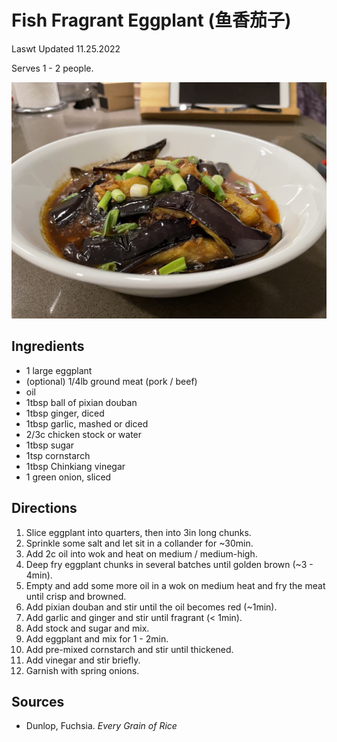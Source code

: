 # Fish Fragrant Eggplant (鱼香茄子)

Laswt Updated 11.25.2022

Serves 1 - 2 people.

![fish fragrant eggplant](/assets/fish_fragrant_eggplant.jpg)

## Ingredients

* 1 large eggplant
* (optional) 1/4lb ground meat (pork / beef)
* oil
* 1tbsp ball of pixian douban
* 1tbsp ginger, diced
* 1tbsp garlic, mashed or diced
* 2/3c chicken stock or water
* 1tbsp sugar
* 1tsp cornstarch
* 1tbsp Chinkiang vinegar
* 1 green onion, sliced

## Directions

1. Slice eggplant into quarters, then into 3in long chunks.
1. Sprinkle some salt and let sit in a collander for ~30min.
1. Add 2c oil into wok and heat on medium / medium-high.
1. Deep fry eggplant chunks in several batches until golden brown (~3 - 4min).
1. Empty and add some more oil in a wok on medium heat and fry the meat until
   crisp and browned.
1. Add pixian douban and stir until the oil becomes red (~1min).
1. Add garlic and ginger and stir until fragrant (< 1min).
1. Add stock and sugar and mix.
1. Add eggplant and mix for 1 - 2min.
1. Add pre-mixed cornstarch and stir until thickened.
1. Add vinegar and stir briefly.
1. Garnish with spring onions.

## Sources

* Dunlop, Fuchsia. _Every Grain of Rice_
